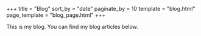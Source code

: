 +++
title = "Blog"
sort_by = "date"
paginate_by = 10
template = "blog.html"
page_template = "blog_page.html"
+++

This is my blog. You can find my blog articles below.